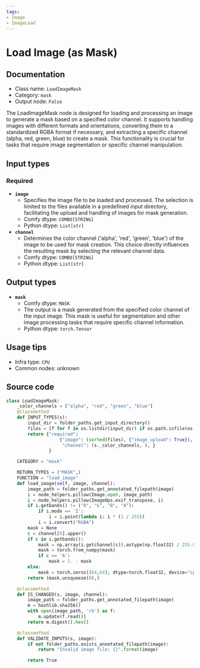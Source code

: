```yaml
---
tags:
- Image
- ImageLoad
---
```


# Load Image (as Mask)
## Documentation
- Class name: `LoadImageMask`
- Category: `mask`
- Output node: `False`

The LoadImageMask node is designed for loading and processing an image to generate a mask based on a specified color channel. It supports handling images with different formats and orientations, converting them to a standardized RGBA format if necessary, and extracting a specific channel (alpha, red, green, blue) to create a mask. This functionality is crucial for tasks that require image segmentation or specific channel manipulation.
## Input types
### Required
- **`image`**
    - Specifies the image file to be loaded and processed. The selection is limited to the files available in a predefined input directory, facilitating the upload and handling of images for mask generation.
    - Comfy dtype: `COMBO[STRING]`
    - Python dtype: `List[str]`
- **`channel`**
    - Determines the color channel ('alpha', 'red', 'green', 'blue') of the image to be used for mask creation. This choice directly influences the resulting mask by selecting the relevant channel data.
    - Comfy dtype: `COMBO[STRING]`
    - Python dtype: `List[str]`
## Output types
- **`mask`**
    - Comfy dtype: `MASK`
    - The output is a mask generated from the specified color channel of the input image. This mask is useful for segmentation and other image processing tasks that require specific channel information.
    - Python dtype: `torch.Tensor`
## Usage tips
- Infra type: `CPU`
- Common nodes: unknown


## Source code
```python
class LoadImageMask:
    _color_channels = ["alpha", "red", "green", "blue"]
    @classmethod
    def INPUT_TYPES(s):
        input_dir = folder_paths.get_input_directory()
        files = [f for f in os.listdir(input_dir) if os.path.isfile(os.path.join(input_dir, f))]
        return {"required":
                    {"image": (sorted(files), {"image_upload": True}),
                     "channel": (s._color_channels, ), }
                }

    CATEGORY = "mask"

    RETURN_TYPES = ("MASK",)
    FUNCTION = "load_image"
    def load_image(self, image, channel):
        image_path = folder_paths.get_annotated_filepath(image)
        i = node_helpers.pillow(Image.open, image_path)
        i = node_helpers.pillow(ImageOps.exif_transpose, i)
        if i.getbands() != ("R", "G", "B", "A"):
            if i.mode == 'I':
                i = i.point(lambda i: i * (1 / 255))
            i = i.convert("RGBA")
        mask = None
        c = channel[0].upper()
        if c in i.getbands():
            mask = np.array(i.getchannel(c)).astype(np.float32) / 255.0
            mask = torch.from_numpy(mask)
            if c == 'A':
                mask = 1. - mask
        else:
            mask = torch.zeros((64,64), dtype=torch.float32, device="cpu")
        return (mask.unsqueeze(0),)

    @classmethod
    def IS_CHANGED(s, image, channel):
        image_path = folder_paths.get_annotated_filepath(image)
        m = hashlib.sha256()
        with open(image_path, 'rb') as f:
            m.update(f.read())
        return m.digest().hex()

    @classmethod
    def VALIDATE_INPUTS(s, image):
        if not folder_paths.exists_annotated_filepath(image):
            return "Invalid image file: {}".format(image)

        return True

```
